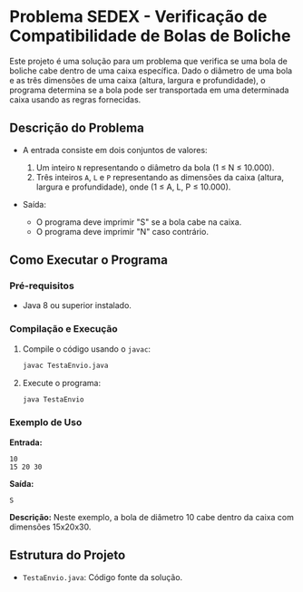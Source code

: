 
# Problema SEDEX - Verificação de Compatibilidade de Bolas de Boliche

Este projeto é uma solução para um problema que verifica se uma bola de boliche cabe dentro de uma caixa específica. Dado o diâmetro de uma bola e as três dimensões de uma caixa (altura, largura e profundidade), o programa determina se a bola pode ser transportada em uma determinada caixa usando as regras fornecidas.

## Descrição do Problema

- A entrada consiste em dois conjuntos de valores:
  1. Um inteiro `N` representando o diâmetro da bola (1 ≤ N ≤ 10.000).
  2. Três inteiros `A`, `L` e `P` representando as dimensões da caixa (altura, largura e profundidade), onde (1 ≤ A, L, P ≤ 10.000).

- Saída:
  - O programa deve imprimir "S" se a bola cabe na caixa.
  - O programa deve imprimir "N" caso contrário.

## Como Executar o Programa

### Pré-requisitos

- Java 8 ou superior instalado.

### Compilação e Execução

1. Compile o código usando o `javac`:

   ```bash
   javac TestaEnvio.java
   ```

2. Execute o programa:

   ```bash
   java TestaEnvio
   ```

### Exemplo de Uso

**Entrada:**
```
10
15 20 30
```

**Saída:**
```
S
```

**Descrição:** Neste exemplo, a bola de diâmetro 10 cabe dentro da caixa com dimensões 15x20x30.

## Estrutura do Projeto

- `TestaEnvio.java`: Código fonte da solução.
